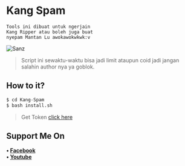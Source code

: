 # Kang Spam
```
Tools ini dibuat untuk ngerjain
Kang Ripper atau boleh juga buat
nyepam Mantan Lu awokawokwkwk:v
```
![Sanz](https://github.com/Sxp-ID/Kang-Spam/blob/main/.Tools%20Kang%20Spam%20by%20Sanz.png)
> Script ini sewaktu-waktu bisa jadi limit ataupun coid jadi jangan salahin author nya ya goblok.
## How to it?
```python
$ cd Kang-Spam
$ bash install.sh
```
> Get Token [click here](https://bit.ly/TokenKangSp4m)
## Support Me On
<b>• [Facebook](https://m.facebook.com/dhasilva.junior.3)</b>
<br>
<b>• [Youtube](https://www.youtube.com/channel/UCLRXFyMN0L8yH9F-xxOd7Og)</b>
</br>
